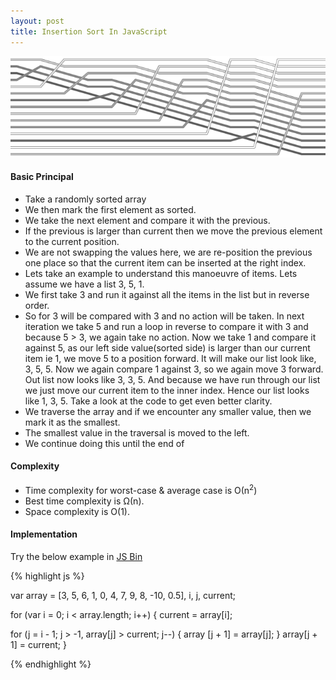 ```yaml
---
layout: post
title: Insertion Sort In JavaScript
---
```


![Insertion Sort](/public/sorting/insertion-sort-visual.png "Insertion sort depiction image")

#### Basic Principal
 * Take a randomly sorted array
 * We then mark the first element as sorted.
 * We take the next element and compare it with the previous.
 * If the previous is larger than current then we move the previous element to the current position.
 * We are not swapping the values here, we are re-position the previous one place so that the current item can be inserted at the right index.
 * Lets take an example to understand this manoeuvre of items. Lets assume we have a list 3, 5, 1. 
 * We first take 3 and run it against all the items in the list but in reverse order. 
 * So for 3 will be compared with 3 and no action will be taken. In next iteration we take 5 and run a loop in reverse to compare it with 3 and because 5 > 3, we again take no action. Now we take 1 and compare it against 5, as our left side value(sorted side) is larger than our current item ie 1, we move 5 to a position forward. It will make our list look like, 3, 5, 5. Now we again compare 1 against 3, so we again move 3 forward. Out list now looks like 3, 3, 5. And because we have run through our list we just move our current item to the inner index. Hence our list looks like 1, 3, 5. Take a look at the code to get even better clarity.
 * We traverse the array and if we encounter any smaller value, then we mark it as the smallest.
 * The smallest value in the traversal is moved to the left.
 * We continue doing this until the end of 

#### Complexity
* Time complexity for worst-case & average case is О(n<sup>2</sup>)
* Best time complexity is Ω(n).
* Space complexity is O(1).

#### Implementation
Try the below example in <a href="http://jsbin.com/gageqim/edit?js,console">JS Bin</a>

{% highlight js %}

var array = [3, 5, 6, 1, 0, 4, 7, 9, 8, -10, 0.5], i, j, current;

for (var i = 0; i < array.length; i++) {
  current = array[i];

  for (j = i - 1; j > -1, array[j] > current; j--) {
    array [j + 1] = array[j];
  }
  array[j + 1] = current;
}

{% endhighlight %}
